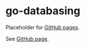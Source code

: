 # go-databasing

Placeholder for [GitHub pages].

See [GitHub page].

[GitHub page]: https://garage.senzing.com/go-databasing
[GitHub pages]: https://pages.github.com/
